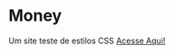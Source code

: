 # Money
 Um site teste de estilos CSS
 <a href="https://leandrobhering.github.io/Money/" target="_blank"> Acesse Aqui! </a>

